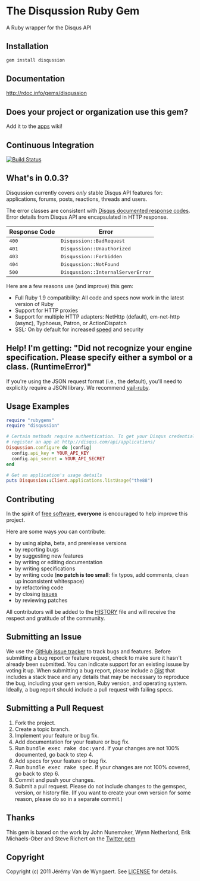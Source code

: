 The Disqussion Ruby Gem
====================
A Ruby wrapper for the Disqus API

Installation
------------
``` sh
gem install disqussion
```

Documentation
-------------
<http://rdoc.info/gems/disqussion>

Does your project or organization use this gem?
-----------------------------------------------
Add it to the [apps](http://github.com/jeremyvdw/disqussion/wiki/apps) wiki!

Continuous Integration
----------------------
[![Build Status](http://travis-ci.org/jeremyvdw/disqussion.png)](http://travis-ci.org/jeremyvdw/disqussion)

What's in 0.0.3?
----------------

Disqussion currently covers *only* stable Disqus API features for: applications, forums, posts, reactions, threads and users.

The error classes are consistent with [Disqus documented response codes](http://disqus.com/api/docs/errors/).
Error details from Disqus API are encapsulated in HTTP response.

<table>
  <thead>
    <tr>
      <th>Response Code</th>
      <th>Error</th>
    </tr>
  </thead>
  <tbody>
    <tr>
      <td><tt>400</tt></td>
      <td><tt>Disqussion::BadRequest</tt></td>
    </tr>
    <tr>
      <td><tt>401</tt></td>
      <td><tt>Disqussion::Unauthorized</tt></td>
    </tr>
    <tr>
      <td><tt>403</tt></td>
      <td><tt>Disqussion::Forbidden</tt></td>
    </tr>
    <tr>
      <td><tt>404</tt></td>
      <td><tt>Disqussion::NotFound</tt></td>
    </tr>
    <tr>
      <td><tt>500</tt></td>
      <td><tt>Disqussion::InternalServerError</tt></td>
    </tr>
  </tbody>
</table>

Here are a few reasons use (and improve) this gem:

* Full Ruby 1.9 compatibility: All code and specs now work in the latest version of Ruby
* Support for HTTP proxies
* Support for multiple HTTP adapters: NetHttp (default), em-net-http (async), Typhoeus, Patron, or ActionDispatch
* SSL: On by default for increased [speed](http://gist.github.com/652330) and security

Help! I'm getting: "Did not recognize your engine specification. Please specify either a symbol or a class. (RuntimeError)"
---------------------------------------------------------------------------------------------------------------------------

If you're using the JSON request format (i.e., the default), you'll need to
explicitly require a JSON library. We recommend [yajl-ruby](http://github.com/brianmario/yajl-ruby).

Usage Examples
--------------
``` ruby
require "rubygems"
require "disqussion"

# Certain methods require authentication. To get your Disqus credentials,
# register an app at http://disqus.com/api/applications/
Disqussion.configure do |config|
  config.api_key = YOUR_API_KEY
  config.api_secret = YOUR_API_SECRET
end

# Get an application's usage details
puts Disqussion::Client.applications.listUsage("the88")
```

Contributing
------------
In the spirit of [free software](http://www.fsf.org/licensing/essays/free-sw.html), **everyone** is encouraged to help improve this project.

Here are some ways *you* can contribute:

* by using alpha, beta, and prerelease versions
* by reporting bugs
* by suggesting new features
* by writing or editing documentation
* by writing specifications
* by writing code (**no patch is too small**: fix typos, add comments, clean up inconsistent whitespace)
* by refactoring code
* by closing [issues](http://github.com/jeremyvdw/disqussion/issues)
* by reviewing patches

All contributors will be added to the [HISTORY](https://github.com/jeremyvdw/disqussion/blob/master/HISTORY.mkd)
file and will receive the respect and gratitude of the community.

Submitting an Issue
-------------------
We use the [GitHub issue tracker](http://github.com/jeremyvdw/disqussion/issues) to track bugs and
features. Before submitting a bug report or feature request, check to make sure it hasn't already
been submitted. You can indicate support for an existing issuse by voting it up. When submitting a
bug report, please include a [Gist](http://gist.github.com/) that includes a stack trace and any
details that may be necessary to reproduce the bug, including your gem version, Ruby version, and
operating system. Ideally, a bug report should include a pull request with failing specs.

Submitting a Pull Request
-------------------------
1. Fork the project.
2. Create a topic branch.
3. Implement your feature or bug fix.
4. Add documentation for your feature or bug fix.
5. Run <tt>bundle exec rake doc:yard</tt>. If your changes are not 100% documented, go back to step 4.
6. Add specs for your feature or bug fix.
7. Run <tt>bundle exec rake spec</tt>. If your changes are not 100% covered, go back to step 6.
8. Commit and push your changes.
9. Submit a pull request. Please do not include changes to the gemspec, version, or history file. (If you want to create your own version for some reason, please do so in a separate commit.)

Thanks
------
This gem is based on the work by John Nunemaker, Wynn Netherland, Erik Michaels-Ober and Steve Richert on the [Twitter gem](http://github.com/jnunemaker/twitter)

Copyright
---------
Copyright (c) 2011 Jérémy Van de Wyngaert.
See [LICENSE](https://github.com/jeremyvdw/disqussion/blob/master/LICENSE.mkd) for details.